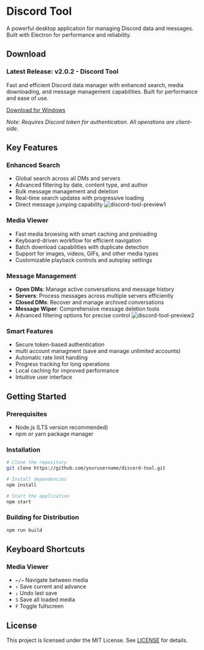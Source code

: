 # Discord Tool

A powerful desktop application for managing Discord data and messages. Built with Electron for performance and reliability.

## Download

### Latest Release: v2.0.2 - Discord Tool

Fast and efficient Discord data manager with enhanced search, media downloading, and message management capabilities. Built for performance and ease of use.

[Download for Windows](https://github.com/NathanZC/discordtool-electron/releases/download/v2.0.2/discord-tool.Setup.2.0.2.exe)

*Note: Requires Discord token for authentication. All operations are client-side.*

## Key Features

### Enhanced Search
- Global search across all DMs and servers
- Advanced filtering by date, content type, and author
- Bulk message management and deletion
- Real-time search updates with progressive loading
- Direct message jumping capability
![discord-tool-preview1](https://github.com/user-attachments/assets/1f0f19a8-3ebe-4c68-b049-0f4efd67d901)

### Media Viewer
- Fast media browsing with smart caching and preloading
- Keyboard-driven workflow for efficient navigation
- Batch download capabilities with duplicate detection
- Support for images, videos, GIFs, and other media types
- Customizable playback controls and autoplay settings

### Message Management
- **Open DMs**: Manage active conversations and message history
- **Servers**: Process messages across multiple servers efficiently
- **Closed DMs**: Recover and manage archived conversations
- **Message Wiper**: Comprehensive message deletion tools
- Advanced filtering options for precise control
![discord-tool-preview2](https://github.com/user-attachments/assets/38c11b5a-5089-4659-a44d-d3167b97dc69)

### Smart Features
- Secure token-based authentication
- multi account managment (save and manage unlimited accounts)
- Automatic rate limit handling
- Progress tracking for long operations
- Local caching for improved performance
- Intuitive user interface

## Getting Started

### Prerequisites
- Node.js (LTS version recommended)
- npm or yarn package manager

### Installation

```bash
# Clone the repository
git clone https://github.com/yourusername/discord-tool.git

# Install dependencies
npm install

# Start the application
npm start
```

### Building for Distribution
```bash
npm run build
```

## Keyboard Shortcuts

### Media Viewer
- `←/→` Navigate between media
- `↑` Save current and advance
- `↓` Undo last save
- `S` Save all loaded media
- `F` Toggle fullscreen

## License

This project is licensed under the MIT License. See [LICENSE](LICENSE) for details.
